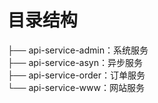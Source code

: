 # 目录结构
├── api-service-admin：系统服务  
├── api-service-asyn：异步服务  
├── api-service-order：订单服务  
└── api-service-www：网站服务  
